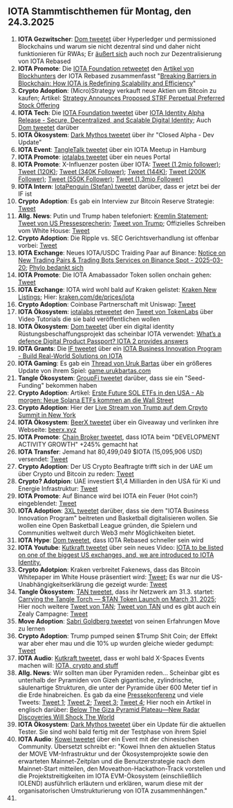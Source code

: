 ## IOTA Stammtischthemen für Montag, den 24.3.2025

1. **IOTA Gezwitscher**: [Dom tweetet](https://x.com/DomSchiener/status/1901874094615789879) über Hyperledger und permissioned Blockchains und warum sie nicht dezentral sind und daher nicht funktionieren für RWAs; Er [äußert sich](https://x.com/DomSchiener/status/1901878696581185815) auch noch zur Dezentralisierung von IOTA Rebased
2. **IOTA Promote**: Die [IOTA Foundation retweetet](https://x.com/iota/status/1901901354160816186) den [Artikel von Blockhunters](https://x.com/BlockhuntersOrg/status/1901711729458901003) der IOTA Rebased zusammenfasst "[Breaking Barriers in Blockchain: How IOTA is Redefining Scalability and Efficiency](https://x.com/BlockhuntersOrg/status/1901711729458901003)"
3. **Crypto Adoption**: (Micro)Strategy verkauft neue Aktien um Bitcoin zu kaufen; Artikel: [Strategy Announces Proposed STRF Perpetual Preferred Stock Offering](https://www.strategy.com/press/strategy-announces-proposed-strf-preferred-stock-offering_03-18-2025)
4. **IOTA Tech**: Die [IOTA Foundation tweetet](https://x.com/iota/status/1901997024100151676) über [IOTA Identity Alpha Release - Secure, Decentralized, and Scalable Digital Identity](https://blog.iota.org/iota-identity-alpha-release/); Auch [Dom tweetet](https://x.com/DomSchiener/status/1902037233109991677) darüber
5. **IOTA Ökosystem**: [Dark Mythos tweetet](https://x.com/DarkMythosIOTA/status/1902002033059582209) über ihr "Closed Alpha - Dev Update"
6. **IOTA Event**: [TangleTalk tweetet](https://x.com/tangle_talk/status/1901992507426116016) über ein IOTA Meetup in Hamburg
7. **IOTA Promote**: [iotalabs tweetet](https://x.com/iotalabs_/status/1902012659924353197) über ein neues Portal
8. **IOTA Promote**: X-Influenzer posten über IOTA: [Tweet (1,2mio follower)](https://x.com/BSCNews/status/1902012126727667736); [Tweet (120K)](https://x.com/CryptoMiners_Co/status/1902297822042714484); [Tweet (340K Follower)](https://x.com/wiseadvicesumit/status/1901731515479826812); [Tweet (144K)](https://x.com/top7ico/status/1902401653841572107); [Tweet (200K Follower)](https://x.com/mominsaqib/status/1902708237499027954); [Tweet (550K Follower)](https://x.com/ibcig/status/1904088207291298212); [Tweet (1,3mio Follower)](https://x.com/TheCryptoLark/status/1902960807861764294)
9. **IOTA Intern**: [IotaPenguin (Stefan) tweetet](https://x.com/iota_penguin/status/1901995252635808247) darüber, dass er jetzt bei der IF ist
10. **Crypto Adoption**: Es gab ein Interview zur Bitcoin Reserve Strategie: [Tweet](https://x.com/AltcoinDailyio/status/1902074126241521739)
11. **Allg. News**: Putin und Trump haben telefoniert: [Kremlin Statement](https://x.com/BNODesk/status/1902051909244235896); [Tweet von US Pressesprecherin](https://x.com/PressSec/status/1902049487457071248); [Tweet von Trump](https://x.com/TrumpDailyPosts/status/1902070224649678873); Offizielles Schreiben vom White House: [Tweet](https://x.com/TrumpDailyPosts/status/1902065480623649159)
12. **Crypto Adoption**: Die Ripple vs. SEC Gerichtsverhandlung ist offenbar vorbei: [Tweet](https://x.com/IvanOnTech/status/1902348702779379971)
13. **IOTA Exchange**: Neues IOTA/USDC Traiding Paar auf Binance: [Notice on New Trading Pairs & Trading Bots Services on Binance Spot - 2025-03-20](https://www.binance.com/en/support/announcement/detail/49d9f5fa7c904f59bd77ae3535f699f0); [Phylo bedankt sich](https://x.com/PhyloIota/status/1902259988279812142)
14. **IOTA Promote**: Die IOTA Amabassador Token sollen onchain gehen: [Tweet](https://x.com/3rdEclips3/status/1902351455279051121)
15. **IOTA Exchange**: IOTA wird wohl bald auf Kraken gelistet: [Kraken New Listings](https://www.kraken.com/de/listings); Hier: [kraken.com/de/prices/iota](https://www.kraken.com/de/prices/iota)
16. **Crypto Adoption**: Coinbase Partnerschaft mit Uniswap: [Tweet](https://x.com/AltcoinDailyio/status/1902247268713140534)
17. **IOTA Ökosystem**: [iotalabs retweetet](https://x.com/iotalabs_/status/1902366954330980661) den [Tweet von TokenLabs](https://x.com/TokenLabsX/status/1901713709799510017) über Video Tutorials die sie bald veröffentlichen wollen
18. **IOTA Ökosystem**: [Dom tweetet](https://x.com/DomSchiener/status/1902122103119474891) über ein digital identity Rüstungsbeschaffungsprojekt das scheinbar IOTA verwendet: [What’s a defence Digital Product Passport? IOTA 2 provides answers](https://eda.europa.eu/news-and-events/news/2025/03/13/what-s-a-defence-digital-product-passport-iota-2-provides-answers)
19. **IOTA Grants**: Die [IF tweetet](https://x.com/iota/status/1902721805380632617) über ein [IOTA Business Innovation Program - Build Real-World Solutions on IOTA](https://blog.iota.org/iota-business-innovation-program/)
20. **IOTA Gaming**: Es gab ein [Thread von Uruk Bartas](https://x.com/UrukBartas/status/1902456400476807618) über ein größeres Update von ihrem Spiel: [game.urukbartas.com](https://game.urukbartas.com/)
21. **Tangle Ökosystem**: [GroupFi tweetet](https://x.com/groupfi_ai/status/1902695189434507404) darüber, dass sie ein "Seed-Funding" bekommen haben
22. **Crypto Adoption**: Artikel: [Erste Future SOL ETFs in den USA - Ab morgen: Neue Solana ETFs kommen an die Wall Street](https://www.btc-echo.de/schlagzeilen/ab-morgen-neue-solana-etfs-kommen-an-die-wall-street-204017/?utm_content=buffer91f50&utm_medium=social&utm_source=x.com&utm_campaign=buffer)
23. **Crypto Adoption**: Hier der [Live Stream von Trump auf dem Crpyto Summit in New York](https://x.com/FurkanCCTV/status/1902721707875389518)
24. **IOTA Ökosystem**: [BeerX tweetet](https://x.com/Beermaniota/status/1902736638348034174) über ein Giveaway und verlinken ihre Webseite: [beerx.xyz](https://www.beerx.xyz/)
25. **IOTA Promote**: [Chain Broker tweetet](https://x.com/chain_broker/status/1902412251581329675), dass IOTA beim "DEVELOPMENT ACTIVITY GROWTH" +245% gemacht hat
26. **IOTA Transfer**: Jemand hat  80,499,049 $IOTA (15,095,906 USD) versendet: [Tweet](https://x.com/tanglelytics/status/1902657230698389559)
27. **Crypto Adoption**: Der US Crypto Beaftragte trifft sich in der UAE um über Crypto und Bitcoin zu reden: [Tweet](https://x.com/BitcoinMagazine/status/1902897333710336380)
28. **Crypto? Adotpion**: UAE investiert $1,4 Milliarden in den USA für Ki und Energie Infrastruktur: [Tweet](https://x.com/LindaTangUSA/status/1903143427459650038)
29. **IOTA Promote**: Auf Binance wird bei IOTA ein Feuer (Hot coin?) eingeblendet: [Tweet](https://x.com/Vrom14286662/status/1903015134747832543)
30. **IOTA Adoption**: [3XL tweetet](https://x.com/3xl_app/status/1903019835329585630) darüber, dass sie dem "IOTA Business Innovation Program" beitreten und Basketball digitalisieren wollen. Sie wollen eine Open Basketball League gründen, die Spielern und Communities weltweit durch Web3 mehr Möglichkeiten bietet.
31. **IOTA Hype**: [Dom tweetet](https://x.com/DomSchiener/status/1903356328979951630), dass IOTA Rebased schneller sein wird
32. **IOTA Youtube**: [Kutkraft tweetet](https://x.com/kutkraft/status/1903341568435818643) über sein neues Video: [IOTA to be listed on one of the biggest US exchanges, and, we are introduced to IOTA Identity.](https://www.youtube.com/watch?v=xMuMXyXQD0Q)
33. **Crypto Adotpion**: Kraken verbreitet Fakenews, dass das Bitcoin Whitepaper im White House präsentiert wird: [Tweet](https://x.com/krakenfx/status/1903510367587745866); Es war nur die US-Unabhängigkeitserklärung die gezeigt wurde: [Tweet](https://x.com/Acyn/status/1902507718176600554)
34. **Tangle Ökosystem**: [TAN tweetet](https://x.com/tan_technology/status/1903722209560133953), dass ihr Netzwerk am 31.3. startet: [Carrying the Tangle Torch — $TAN Token Launch on March 31, 2025](https://medium.com/@TAN.Technology/carrying-the-tangle-torch-tan-token-launch-on-march-31-2025-76874fea2714); Hier noch weitere [Tweet von TAN](https://x.com/tan_technology/status/1903971977364443183); [Tweet von TAN](https://x.com/tan_technology/status/1904016786749866086) und es gibt auch ein Zealy Campagne: [Tweet](https://x.com/tan_technology/status/1903766858647617857)
35. **Move Adoption**: [Sabri Goldberg tweetet](https://x.com/sabrigoldberg/status/1903762043494113304) von seinen Erfahrungen Move zu lernen
36. **Crypto Adoption**: Trump pumped seinen $Trump Shit Coin; der Effekt war aber eher mau und die 10% up wurden gleiche wieder gedumpt: [Tweet](https://x.com/realMeetKevin/status/1903862446705746386)
37. **IOTA Audio**: [Kutkraft tweetet](https://x.com/kutkraft/status/1903704785100103931), dass er wohl bald X-Spaces Events machen will: [IOTA, crypto and stuff](https://x.com/i/spaces/1YpJkBMXEOBGj)
38. **Allg. News**: Wir sollten man über Pyramiden reden... Scheinbar gibt es unterhalb der Pyramiden von Gizeh gigantische, zylindrische, säulenartige Strukturen, die unter der Pyramide über 600 Meter tief in die Erde hinabreichen. Es gab da eine [Pressekonferenz](https://x.com/Endtime2030/status/1903718998069416417) und viele Tweets: [Tweet 1](https://x.com/Endtime2030/status/1903718998069416417); [Tweet 2](https://x.com/TheProjectUnity/status/1903948243081269348); [Tweet 3](https://x.com/TheProjectUnity/status/1903948243081269348); [Tweet 4](https://x.com/Pfeffer7373/status/1903009398806507965); Hier noch ein Artikel in englisch darüber: [Below The Giza Pyramid Plateau—New Radar Discoveries Will Shock The World](https://readmultiplex.com/2025/03/21/below-the-giza-pyramid-plateau-new-radar-discoveries-will-shock-the-world/)
39. **IOTA Ökosystem**: [Dark Mythos tweetet](https://x.com/DarkMythosIOTA/status/1904080745536344441) über ein Update für die aktuellen Tester. Sie sind wohl bald fertig mit der Testphase von ihrem Spiel
40. **IOTA Audio**: [Kowei tweetet](https://x.com/kowei1995/status/1904005540361257436) über ein Event mit der chinesischen Community. Übersetzt schreibt er: "Kowei Ihnen den aktuellen Status der MOVE VM-Infrastruktur und der Ökosystemprojekte sowie den erwarteten Mainnet-Zeitplan und die Benutzerstrategie nach dem Mainnet-Start mitteilen, den Moveathon-Hackathon-Track vorstellen und die Projektstreitigkeiten im IOTA EVM-Ökosystem (einschließlich IOLEND) ausführlich erläutern und erklären, warum diese mit der organisatorischen Umstrukturierung von IOTA zusammenhängen."
41. 
